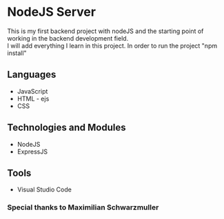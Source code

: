 # NodeJS Server

This is my first backend project with nodeJS and the starting point of working in the backend development field.
<br>
I will add everything I learn in this project.
In order to run the project "npm install"

## Languages
* JavaScript
* HTML - ejs
* CSS

## Technologies and Modules
* NodeJS
* ExpressJS

## Tools
* Visual Studio Code


### Special thanks to Maximilian Schwarzmuller